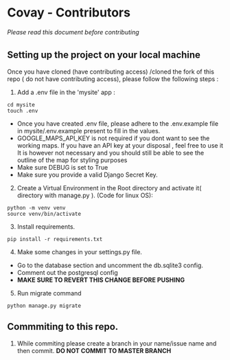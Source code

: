 # Covay - Contributors 
###### Please read this document before contributing

## Setting up the project on your local machine 

Once you have cloned (have contributing access) /cloned the fork of this repo ( do not have contributing access),
please follow the following steps :

1. Add a .env file in the 'mysite' app :
```
cd mysite
touch .env
```
  - Once you have created .env file, please adhere to the .env.example file in mysite/.env.example present to fill in the values.
  - GOOGLE_MAPS_API_KEY is not required if you dont want to see the working maps. If you have an API key at your disposal , feel free to use it
    It is however not necessary and you should still be able to see the outline of the map for styling purposes
  - Make sure DEBUG is set to True
  - Make sure you provide a valid Django Secret Key.

2. Create a Virtual Environment in the Root directory and activate it( directory with manage.py ).
(Code for linux OS):
```
python -m venv venv
source venv/bin/activate
```
3. Install requirements.
```
pip install -r requirements.txt
```
4. Make some changes in your settings.py file.
  - Go to the database section and uncomment the db.sqlite3 config.
  - Comment out the postgresql config
  - **MAKE SURE TO REVERT THIS CHANGE BEFORE PUSHING**
5. Run migrate command
```
python manage.py migrate
```

## Commmiting to this repo.
 1. While commiting please create a branch in your name/issue name and then commit. **DO NOT COMMIT TO MASTER BRANCH**
